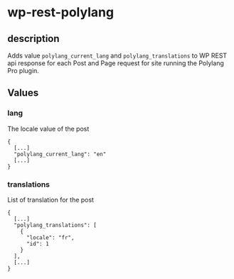 # wp-rest-polylang

## description

Adds value `polylang_current_lang` and `polylang_translations` to WP REST api response for each Post and Page request for site running the Polylang Pro plugin.

## Values

### lang
The locale value of the post
```
{
  [...]
  "polylang_current_lang": "en"
  [...]
}
```

### translations
List of translation for the post
```
{
  [...]
  "polylang_translations": [
    {
      "locale": "fr",
      "id": 1
    }
  ],
  [...]
}
```
